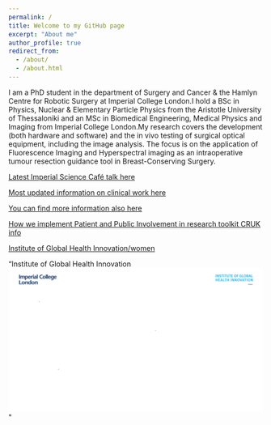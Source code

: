 ```yaml
---
permalink: /
title: Welcome to my GitHub page
excerpt: "About me"
author_profile: true
redirect_from: 
  - /about/
  - /about.html
---
```



I am a PhD student in the department of Surgery and Cancer & the Hamlyn Centre for Robotic Surgery at Imperial College London.I hold a BSc in Physics, Nuclear & Elementary Particle Physics from the Aristotle University of Thessaloniki and an MSc in Biomedical Engineering, Medical Physics and Imaging from Imperial College London.My research covers the development (both hardware and software) and the in vivo testing of surgical optical equipment, including the image analysis. The focus is on the application of Fluorescence Imaging and Hyperspectral imaging as an intraoperative tumour resection guidance tool in Breast-Conserving Surgery. 

[Latest Imperial Science Café talk here](https://www.imperial.ac.uk/cancer-research-uk-imperial-centre/public-involvement/)

[Most updated information on clinical work here](https://wwwf.imperial.ac.uk/blog/ighi/2020/04/02/glow-breast-cancer-2/)

[You can find more information also here](https://wwwf.imperial.ac.uk/blog/ighi/2019/12/18/5-innovative-pieces-of-healthcare-tech-we-learned-about-this-christmas/)

[How we implement Patient and Public Involvement in research toolkit CRUK info](https://www.cancerresearchuk.org/sites/default/files/clinical_case_study_03_0.pdf)

[Institute of Global Health Innovation/women](https://wwwf.imperial.ac.uk/blog/ighi/2020/03/02/celebrating-ighis-women/)

“Institute of Global Health Innovation<br/><img src='/images/IGHI-narrative_1200.gif'>"